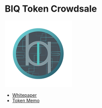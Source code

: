 # BIQ Token Crowdsale

![](docs/biq-coin-img-small.png)

- [Whitepaper](BurstIQ-whitepaper_19Jul2017.pdf)
- [Token Memo](BurstIQ-Token-Memo_19Jul2017.pdf)  
